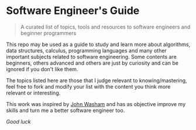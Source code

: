 # Software Engineer's Guide

> A curated list of topics, tools and resources to software engineers and beginner programmers

This repo may be used as a guide to study and learn more about algorithms, data structures, calculus, programming languages and many other important subjects related to software engineering. Some contents are beginners, others advanced and others are just by curiosity and can be ignored if you don't like them.

The topics listed here are those that I judge relevant to knowing/mastering, feel free to fork and modify your list with the content you think more relevant or interesting.

This work was inspired by [John Washam](https://github.com/jwasham/coding-interview-university) and has as objective improve my skills and turn me a better software engineer too.

*Good luck*

